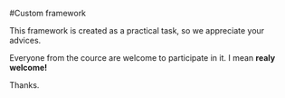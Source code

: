 #Custom framework

This framework is created as a practical task, so we appreciate your advices. 

Everyone from the cource are welcome to participate in it. I mean **realy welcome!**


Thanks.
